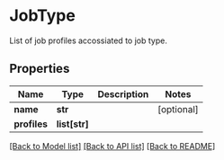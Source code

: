 # JobType

List of job profiles accossiated to job type.
## Properties
Name | Type | Description | Notes
------------ | ------------- | ------------- | -------------
**name** | **str** |  | [optional] 
**profiles** | **list[str]** |  | 

[[Back to Model list]](../README.md#documentation-for-models) [[Back to API list]](../README.md#documentation-for-api-endpoints) [[Back to README]](../README.md)



